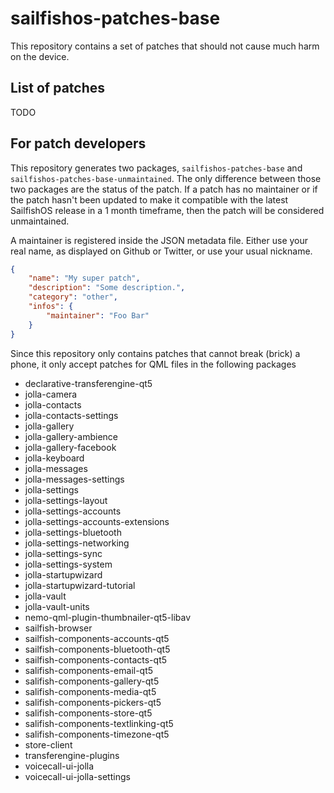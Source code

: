 # sailfishos-patches-base

This repository contains a set of patches that should not cause much harm on the device. 

## List of patches

TODO

## For patch developers

This repository generates two packages, `sailfishos-patches-base` and `sailfishos-patches-base-unmaintained`.
The only difference between those two packages are the status of the patch. If a patch has no maintainer
or if the patch hasn't been updated to make it compatible with the latest SailfishOS release in a 1 month
timeframe, then the patch will be considered unmaintained.

A maintainer is registered inside the JSON metadata file. Either use your real name, as displayed
on Github or Twitter, or use your usual nickname.

```json
{
    "name": "My super patch",
    "description": "Some description.",
    "category": "other",
    "infos": {
        "maintainer": "Foo Bar"
    }
}

```

Since this repository only contains patches that cannot break (brick) a phone, it only accept 
patches for QML files in the following packages
- declarative-transferengine-qt5
- jolla-camera
- jolla-contacts
- jolla-contacts-settings
- jolla-gallery
- jolla-gallery-ambience
- jolla-gallery-facebook
- jolla-keyboard
- jolla-messages
- jolla-messages-settings
- jolla-settings
- jolla-settings-layout
- jolla-settings-accounts
- jolla-settings-accounts-extensions
- jolla-settings-bluetooth
- jolla-settings-networking
- jolla-settings-sync
- jolla-settings-system
- jolla-startupwizard
- jolla-startupwizard-tutorial
- jolla-vault
- jolla-vault-units
- nemo-qml-plugin-thumbnailer-qt5-libav
- sailfish-browser
- sailfish-components-accounts-qt5
- sailfish-components-bluetooth-qt5
- sailfish-components-contacts-qt5
- salifish-components-email-qt5
- salifish-components-gallery-qt5
- salifish-components-media-qt5
- salifish-components-pickers-qt5
- salifish-components-store-qt5
- salifish-components-textlinking-qt5
- salifish-components-timezone-qt5
- store-client
- transferengine-plugins
- voicecall-ui-jolla
- voicecall-ui-jolla-settings

